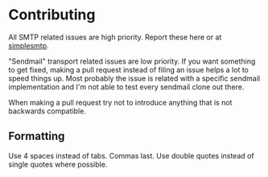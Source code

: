# Contributing

All SMTP related issues are high priority. Report these here or at [simplesmtp](https://github.com/andris9/simplesmtp).

"Sendmail" transport related issues are low priority. If you want something to get fixed, making a pull request instead of filing an issue helps a lot to speed things up. Most probably the issue is related with a specific sendmail implementation and I'm not able to test every sendmail clone out there.

When making a pull request try not to introduce anything that is not backwards compatible.

## Formatting

Use 4 spaces instead of tabs. Commas last. Use double quotes instead of single quotes where possible.